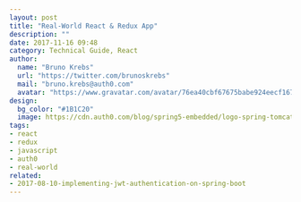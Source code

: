 ```yaml
---
layout: post
title: "Real-World React & Redux App"
description: ""
date: 2017-11-16 09:48
category: Technical Guide, React
author:
  name: "Bruno Krebs"
  url: "https://twitter.com/brunoskrebs"
  mail: "bruno.krebs@auth0.com"
  avatar: "https://www.gravatar.com/avatar/76ea40cbf67675babe924eecf167b9b8?s=60"
design:
  bg_color: "#1B1C20"
  image: https://cdn.auth0.com/blog/spring5-embedded/logo-spring-tomcat-gradle.png
tags:
- react
- redux
- javascript
- auth0
- real-world
related:
- 2017-08-10-implementing-jwt-authentication-on-spring-boot
---
```

